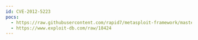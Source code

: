 ```yaml
---
id: CVE-2012-5223
pocs:
  - https://raw.githubusercontent.com/rapid7/metasploit-framework/master/modules/exploits/multi/http/vbseo_proc_deutf.rb
  - https://www.exploit-db.com/raw/18424
---
```

